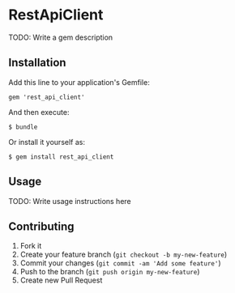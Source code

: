 # RestApiClient

TODO: Write a gem description

## Installation

Add this line to your application's Gemfile:

    gem 'rest_api_client'

And then execute:

    $ bundle

Or install it yourself as:

    $ gem install rest_api_client

## Usage

TODO: Write usage instructions here

## Contributing

1. Fork it
2. Create your feature branch (`git checkout -b my-new-feature`)
3. Commit your changes (`git commit -am 'Add some feature'`)
4. Push to the branch (`git push origin my-new-feature`)
5. Create new Pull Request
